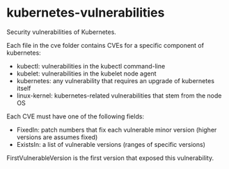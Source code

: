 # kubernetes-vulnerabilities

Security vulnerabilities of Kubernetes.

Each file in the cve folder contains CVEs for a specific component of kubernetes:

- kubectl: vulnerabilities in the kubectl command-line
- kubelet: vulnerabilities in the kubelet node agent
- kubernetes: any vulnerability that requires an upgrade of kubernetes itself
- linux-kernel: kubernetes-related vulnerabilities that stem from the node OS

Each CVE must have one of the following fields:

- FixedIn: patch numbers that fix each vulnerable minor version (higher versions are assumes fixed)
- ExistsIn: a list of vulnerable versions (ranges of specific versions)

FirstVulnerableVersion is the first version that exposed this vulnerability.